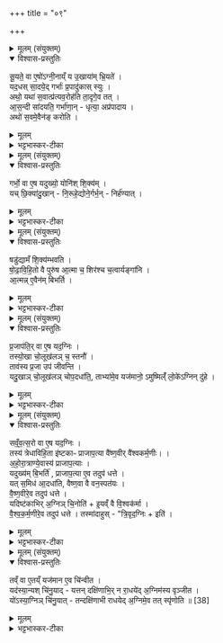 +++
title = "०९"

+++


<details><summary>मूलम् (संयुक्तम्)</summary>

सू॒यते॒ वा ए॒षो॑ऽग्नी॒नाय्ँय उ॒खाया॑म्भ्रि॒यते॒ यद॒धस्सा॒दये॒द्गर्भाः॑ प्र॒पादु॑कास्स्यु॒रथो॒ यथा॑ स॒वात्प्र॑त्यव॒रोह॑ति ता॒दृगे॒व तदा॑स॒न्दी सा॑दयति॒ गर्भा॑णा॒न्धृत्या॒ अप्र॑पादा॒याथो॑ स॒वमे॒वैन॑ङ्करोति॒
</details>

<details open><summary>विश्वास-प्रस्तुतिः</summary>

सू॒यते॒ वा ए॒षो॑ऽग्नी॒नाय्ँ य उ॒खाया॑म् भ्रि॒यते॑ ।  
यद॒धस् सा॒दये॒द् गर्भाः॑ प्र॒पादु॑कास् स्युः ।  
अथो॒ यथा॑ स॒वात्प्र॑त्यव॒रोह॑ति ता॒दृगे॒व तत् ।  
आ॒स॒न्दी सा॑दयति॒ गर्भा॑णा॒न् - धृत्या॒ अप्र॑पादाय ।  
अथो॑ स॒वमे॒वैन॑ङ् करोति ।  
</details>

<details><summary>मूलम्</summary>

सू॒यते॒ वा ए॒षो॑ऽग्नी॒नाय्ँ य उ॒खाया॑म् भ्रि॒यते॑ ।  
यद॒धस् सा॒दये॒द् गर्भाः॑ प्र॒पादु॑कास् स्युः ।  
अथो॒ यथा॑ स॒वात्प्र॑त्यव॒रोह॑ति ता॒दृगे॒व तत् ।  
आ॒स॒न्दी सा॑दयति॒ गर्भा॑णा॒न् - धृत्या॒ अप्र॑पादाय ।  
अथो॑ स॒वमे॒वैन॑ङ् करोति ।  
</details>

<details><summary>भट्टभास्कर-टीका</summary>

1सूयते वा एष इत्यादि ॥ अग्नीनां मध्ये अयं भूयते उत्पद्यते ईश्वरो वा क्रियते तदिदं यदधस्सादयेत् गर्भाः प्रजानां प्रपादुकाः प्रपतनशीलास्स्युः । अपि च यथा सवात् ऐश्वर्यात्प्रत्यवरोहति प्रच्यवते तादृगेव तत् ईश्वरस्याधस्सादनात् । तस्मात् आसन्दी आसन्द्यां सादयति । 'सुपा सुलुक्' इति सप्तम्या अलुक् । प्रगृह्यत्वं व्यत्ययेन प्रवर्तते । तृतीया वा लुप्यते, 'स्थाल्या भुङ्क्ष्व' इतिवत् साधनत्वस्य विवक्षितत्वात् । गर्भाणां रक्षणाय अप्रपतनाय च तद्भवति । अथो अपि च सवं यज्ञवन्तं एवैनं करोति । यद्वा - यजमानमेवेश्वरं करोति ॥
</details>

<details><summary>मूलम् (संयुक्तम्)</summary>

गर्भो॒ वा ए॒ष यदुख्यो॒ योनि॑श्शि॒क्यय्ँ॑यच्छि॒क्या॑दु॒खान्नि॒रूहे॒द्योने॒र्गर्भ॒न्निर्ह॑ण्या॒थ्...
</details>

<details open><summary>विश्वास-प्रस्तुतिः</summary>

गर्भो॒ वा ए॒ष यदुख्यो॒ योनि॑श् शि॒क्य॑म् ।  
यच् छि॒क्या॑दु॒खान् - नि॒रूहे॒द्योने॒र्गर्भ॒न् - निर्ह॑ण्यात् ।  
</details>

<details><summary>मूलम्</summary>

गर्भो॒ वा ए॒ष यदुख्यो॒ योनि॑श् शि॒क्य॑म् ।  
यच् छि॒क्या॑दु॒खान् - नि॒रूहे॒द्योने॒र्गर्भ॒न् - निर्ह॑ण्यात् ।  
</details>

<details><summary>भट्टभास्कर-टीका</summary>

2गर्भो वा इत्यादि ॥ गतम् । निरूहणमपनयनं निरूहणमकाल एव गर्भस्य निर्गमनम् । तस्मान्न निरूहेदिति ॥
</details>

<details><summary>मूलम् (संयुक्तम्)</summary>

षडु॑द्यामँ शि॒क्य॑म्भवति षोढाविहि॒तो वै [36]  
पुरु॑ष आ॒त्मा च॒ शिर॑श्च च॒त्वार्यङ्गा॑न्या॒त्मन्ने॒वैन॑म्बिभर्ति
</details>

<details open><summary>विश्वास-प्रस्तुतिः</summary>

षडु॑द्यामँ शि॒क्य॑म्भवति ।  
षो॒ढा॒वि॒हि॒तो वै पुरु॑ष आ॒त्मा च॒ शिर॑श्च च॒त्वार्यङ्गा॑नि ।  
आ॒त्मन्न् ए॒वैन॑म् बिभर्ति ।  
</details>

<details><summary>मूलम्</summary>

षडु॑द्यामँ शि॒क्य॑म्भवति ।  
षो॒ढा॒वि॒हि॒तो वै पुरु॑ष आ॒त्मा च॒ शिर॑श्च च॒त्वार्यङ्गा॑नि ।  
आ॒त्मन्न् ए॒वैन॑म् बिभर्ति ।  
</details>

<details><summary>भट्टभास्कर-टीका</summary>

3षडुद्याममिति ॥ निरूहणनिषेधविधिः । उद्यामाः पादाः । षोढाविहित इति षष्ट्प्रकारो विहितः । 'षष उत्वम्' इति षत्वष्टुत्वे । आत्मा शरीरं कण्ठादयः उपरिशिरः चत्वार्यङ्गानि द्वौ हस्तौ द्वौ पादौ षट्त्वान्वयादात्मन्येष धृतो भवत्युख्यः । शिक्यादिनिरूहणेन । तस्मान्न निरूहेदिति ॥
</details>

<details><summary>मूलम् (संयुक्तम्)</summary>

प्र॒जाप॑ति॒र्वा ए॒ष यद॒ग्निस्तस्यो॒खा चो॒लूख॑लञ्च॒ स्तनौ॒ ताव॑स्य प्र॒जा उप॑ जीवन्ति॒ यदु॒खाञ्चो॒लूख॑लञ्चोप॒दधा॑ति॒ ताभ्या॑मे॒व यज॑मानो॒ऽमुष्मिल्ँ॑ लो॒के॑ऽग्निन्दु॑हे
</details>

<details open><summary>विश्वास-प्रस्तुतिः</summary>

प्र॒जाप॑ति॒र् वा ए॒ष यद॒ग्निः ।  
तस्यो॒खा चो॒लूख॑लञ् च॒ स्तनौ॑ ।  
ताव॑स्य प्र॒जा उप॑ जीवन्ति ।  
यदु॒खाञ् चो॒लूख॑लञ् चोप॒दधा॑ति॒, ताभ्या॑मे॒व यज॑मानो॒ ऽमुष्मिल्ँ॑ लो॒के॑ऽग्निन् दु॑हे ।  
</details>

<details><summary>मूलम्</summary>

प्र॒जाप॑ति॒र् वा ए॒ष यद॒ग्निः ।  
तस्यो॒खा चो॒लूख॑लञ् च॒ स्तनौ॑ ।  
ताव॑स्य प्र॒जा उप॑ जीवन्ति ।  
यदु॒खाञ् चो॒लूख॑लञ् चोप॒दधा॑ति॒, ताभ्या॑मे॒व यज॑मानो॒ ऽमुष्मिल्ँ॑ लो॒के॑ऽग्निन् दु॑हे ।  
</details>

<details><summary>भट्टभास्कर-टीका</summary>

4प्रजापतिर्वा इत्यादि ॥ उखोलूखलयोरुपधानविधिर्गतः । अभिमतसाधनयोर्बहुसाधनत्वात् । स्थानापेक्षं पुल्लिङ्गत्वम्, इतरथा नपुंसकस्य शेषप्रसङ्गात् ॥
</details>

<details><summary>मूलम् (संयुक्तम्)</summary>

सव्ँवत्स॒रो वा ए॒ष यद॒ग्निस्तस्य॑ त्रेधाविहि॒ता इ॑ष्टकाᳶ प्राजाप॒त्या वै॑ष्ण॒वीः [37]  
वै॒श्व॒क॒र्म॒णीर॑होरा॒त्राण्ये॒वास्य॑ प्राजाप॒त्या यदुख्य॑म्बि॒भर्ति॑ प्राजाप॒त्या ए॒व तदुप॑ धत्ते॒ यत्स॒मिध॑ आ॒दधा॑ति वैष्ण॒वा वै वन॒स्पत॑यो वैष्ण॒वीरे॒व तदुप॑ धत्ते॒ यदिष्ट॑काभिर॒ग्निञ्चि॒नोती॒यव्ँ वै वि॒श्वक॑र्मा वैश्वकर्म॒णीरे॒व तदुप॑ धत्ते तस्मा॑दाहुस्त्रि॒वृद॒ग्निरिति॒
</details>

<details open><summary>विश्वास-प्रस्तुतिः</summary>

सव्ँ॒व॒त्स॒रो वा ए॒ष यद॒ग्निः ।  
तस्य॑ त्रेधाविहि॒ता इ॑ष्टकाᳶ प्राजाप॒त्या वै॑ष्ण॒वीर् वै॑श्वकर्म॒णीः। ।  
अ॒हो॒रा॒त्राण्ये॒वास्य॑ प्राजाप॒त्याः ।  
यदुख्य॑म् बि॒भर्ति॑ , प्राजाप॒त्या ए॒व तदुप॑ धत्ते ।  
यत् स॒मिध॑ आ॒दधा॑ति, वैष्ण॒वा वै वन॒स्पत॑यः ।  
वै॒ष्ण॒वीरे॒व तदुप॑ धत्ते ।  
यदिष्ट॑काभिर् अ॒ग्निञ् चि॒नोति॑ + इ॒यव्ँ वै वि॒श्वक॑र्मा ।  
वै॒श्व॒क॒र्म॒णीरे॒व तदुप॑ धत्ते ।
तस्मा॑दाहुस् - "त्रि॒वृद॒ग्निः + इति॑ ।  
</details>

<details><summary>मूलम्</summary>

सव्ँ॒व॒त्स॒रो वा ए॒ष यद॒ग्निः ।  
तस्य॑ त्रेधाविहि॒ता इ॑ष्टकाᳶ प्राजाप॒त्या वै॑ष्ण॒वीर् वै॑श्वकर्म॒णीः। ।  
अ॒हो॒रा॒त्राण्ये॒वास्य॑ प्राजाप॒त्याः ।  
यदुख्य॑म् बि॒भर्ति॑ , प्राजाप॒त्या ए॒व तदुप॑ धत्ते ।  
यत् स॒मिध॑ आ॒दधा॑ति, वैष्ण॒वा वै वन॒स्पत॑यः ।  
वै॒ष्ण॒वीरे॒व तदुप॑ धत्ते ।  
यदिष्ट॑काभिर् अ॒ग्निञ् चि॒नोति॑ + इ॒यव्ँ वै वि॒श्वक॑र्मा ।  
वै॒श्व॒क॒र्म॒णीरे॒व तदुप॑ धत्ते ।
तस्मा॑दाहुस् - "त्रि॒वृद॒ग्निः + इति॑ ।  
</details>

<details><summary>भट्टभास्कर-टीका</summary>

5संवत्सरो वा इत्यादि - त्रेधाविहिताः प्राजापत्याः वैष्णव्यः वैश्वकर्मण्यः । 'वा छन्दसि' इति पूर्वसवर्णदीर्घत्वम् । तत्राहोरात्राणि प्राजापत्या इष्टकाः, तेषां प्राजापत्यत्वात् । तत्र उख्यभरणेन ता उपहिता भवन्ति । तावत्कालोपासनमेव उपधानं उपचर्यते । समिधामैदुम्बरीणामाधानेन वैष्णव्य इष्टका उपहिता भवन्ति, वनस्पतीनां वैष्णवत्वात् । इष्टकाभिः मृद्विकारभूताभिः चयनेन वैश्वकर्मण्य उपहिता भवन्ति, पृथिव्या विश्वकर्मत्वात् । तस्मात्त्रिवृत्त्रिवृतोग्निरिति ब्रह्मवादिन आहुः । 'त्रिचक्रादीनामन्तः' इत्युत्तरपदान्तोदात्तत्वम् ॥
</details>

<details><summary>मूलम् (संयुक्तम्)</summary>

तव्ँवा ए॒तय्ँयज॑मान ए॒व चि॑न्वीत॒ यद॑स्या॒न्यश्चि॑नु॒याद्यत्तन्दक्षि॑णाभि॒र्न रा॒धये॑द॒ग्निम॑स्य वृञ्जीत॒ यो॑ऽस्या॒ग्निञ्चि॑नु॒यात्तन्दक्षि॑णाभी राधयेद॒ग्निमे॒व तत्स्पृ॑णोति ॥ [38]  
</details>

<details open><summary>विश्वास-प्रस्तुतिः</summary>

तव्ँ वा ए॒तय्ँ यज॑मान ए॒व चि॑न्वीत ।  
यद॑स्या॒न्यश् चि॑नु॒याद् - यत्तन् दक्षि॑णाभि॒र् न रा॒धये॑द् अ॒ग्निम॑स्य वृञ्जीत ।  
यो॑ऽस्या॒ग्निञ् चि॑नु॒यात् - तन्दक्षि॑णाभी राधयेद् अ॒ग्निमे॒व तत् स्पृ॑णोति ॥ [38]  
</details>

<details><summary>मूलम्</summary>

तव्ँ वा ए॒तय्ँ यज॑मान ए॒व चि॑न्वीत ।  
यद॑स्या॒न्यश् चि॑नु॒याद् - यत्तन् दक्षि॑णाभि॒र् न रा॒धये॑द् अ॒ग्निम॑स्य वृञ्जीत ।  
यो॑ऽस्या॒ग्निञ् चि॑नु॒यात् - तन्दक्षि॑णाभी राधयेद् अ॒ग्निमे॒व तत् स्पृ॑णोति ॥ [38]  
</details>

<details><summary>भट्टभास्कर-टीका</summary>

6तं वा एतमिति ॥ चयनव्यापारं यजमान एव कुर्यात् अध्वर्युरेव मन्त्रान् ब्रूयादिति । अन्यकर्तृकत्वे दोषमाह - यदस्येति । यदन्यश्चिनुयात् तं यदि दक्षिणाभिः प्रभूताभिः न राधयेत् न तोषयेत् सोस्याग्निः अग्निफलानि वृञ्जीत हरेत् । तस्मान्नान्यश्चिनुयात् स्वयमेव चिन्वीतेति । योस्येति पक्षान्तरमनुज्ञायते । तस्मात् स्वयं वाऽन्योवेति विकल्पः । यदा त्वन्यश्चिनोति तं दक्षिणाभिः प्रभूताभिः भृशं राधयेत् । अग्निमेव तेन स्पृणोति प्रीणयति । स्पृ प्रीतौ । अल्पदक्षिणात्वे चेतुरेव फलं स्यात् ॥

इति पञ्चमे षष्ठे नवमोनुवाकः ।  
</details>

